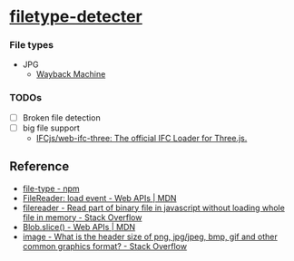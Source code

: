 [filetype-detecter](https://dirkarnez.github.io/filetype-detecter)
==================================================================
### File types
- JPG
  - [Wayback Machine](https://web.archive.org/web/20120403212223/http://class.ee.iastate.edu/ee528/Reading%20material/JPEG_File_Format.pdf)

### TODOs
- [ ] Broken file detection
- [ ] big file support
  - [IFCjs/web-ifc-three: The official IFC Loader for Three.js.](https://github.com/IFCjs/web-ifc-three)
  
## Reference
- [file-type - npm](https://www.npmjs.com/package/file-type)
- [FileReader: load event - Web APIs | MDN](https://developer.mozilla.org/en-US/docs/Web/API/FileReader/load_event)
- [filereader - Read part of binary file in javascript without loading whole file in memory - Stack Overflow](https://stackoverflow.com/questions/61921638/read-part-of-binary-file-in-javascript-without-loading-whole-file-in-memory)
- [Blob.slice() - Web APIs | MDN](https://developer.mozilla.org/en-US/docs/Web/API/Blob/slice)
- [image - What is the header size of png, jpg/jpeg, bmp, gif and other common graphics format? - Stack Overflow](https://stackoverflow.com/questions/10423942/what-is-the-header-size-of-png-jpg-jpeg-bmp-gif-and-other-common-graphics-for)
